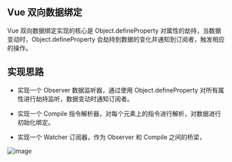 ## Vue 双向数据绑定

Vue 双向数据绑定实现的核心是 Object.defineProperty 对属性的劫持，当数据变动时，Object.defineProperty 会劫持到数据的变化并通知到订阅者，触发相应的操作。

## 实现思路

* 实现一个 Observer 数据监听器，通过使用 Object.defineProperty 对所有属性进行劫持监听，数据变动时通知订阅者。

* 实现一个 Compile 指令解析器，对每个元素上的指令进行解析，对数据进行初始化绑定。

* 实现一个 Watcher 订阅器，作为 Observer 和 Compile 之间的桥梁，

![image](https://user-images.githubusercontent.com/20440496/42452395-6eb0219a-83bc-11e8-90e8-6571ef756f27.png)